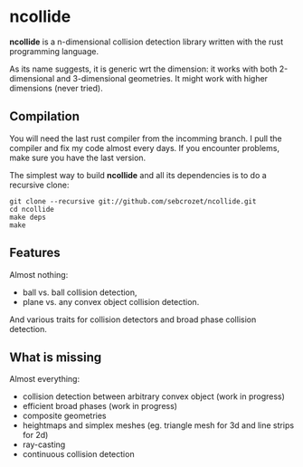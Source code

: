 ncollide
========

**ncollide** is a n-dimensional collision detection library written with the
rust programming language.

As its name suggests, it is generic wrt the dimension: it works with both
2-dimensional and 3-dimensional geometries.  It might work with higher
dimensions (never tried).


## Compilation
You will need the last rust compiler from the incomming branch.
I pull the compiler and fix my code almost every days. If you encounter
problems, make sure you have the last version.

The simplest way to build **ncollide** and all its dependencies is to do a
recursive clone:


    git clone --recursive git://github.com/sebcrozet/ncollide.git
    cd ncollide
    make deps
    make
    
## Features
Almost nothing:

- ball vs. ball collision detection,
- plane vs. any convex object collision detection.

And various traits for collision detectors and broad phase collision detection.

## What is missing
Almost everything:

- collision detection between arbitrary convex object (work in progress)
- efficient broad phases (work in progress)
- composite geometries
- heightmaps and simplex meshes (eg. triangle mesh for 3d and line strips for
  2d)
- ray-casting
- continuous collision detection
